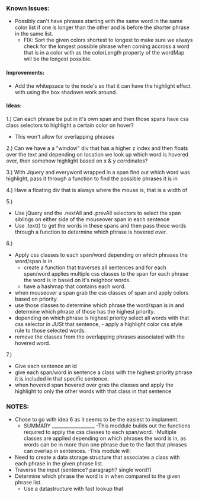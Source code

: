 ### Known Issues:

- Possibly can't have phrases starting with the same word in the same color list if one is longer than the other and is before the shorter phrase in the same list.
  - FIX: Sort the given colors shortest to longest to make sure we always check for the longest possible phrase when coming accross a word that is in a color with as the colorLength property of the wordMap will be the longest possible.
#### Improvements:
- Add the whitepsace to the node's so that it can have the
  highlight effect with using the box shadown work around.




#### Ideas:
1.) Can each phrase be put in it's own span and then those spans have css class selectors to highlight a certain color on hover?
  
  - This won't allow for overlapping phrases

2.) Can we have a a "window" div that has a higher z index and then floats over the text and depending on location we look up which word is hovered over, then somehow highlight based on x & y corrdinates?

3.) With Jquery and everyword wrapped in a span find out which word was highlight, pass it through a function to find the possible phrases it is in

4.) Have a floating div that is always where the mouse is, that is a width of

5.)
- Use jQuery and the .nextAll and .prevAll selectors to select the span siblings on either side of the mouseover span in each sentence
- Use .text() to get the words in these spans and then pass these words through a function to determine which phrase is hovered over.

6.)
- Apply css classes to each span/word depending on which phrases the word/span is in.
  - create a function that traverses all sentences and for each span/word applies multiple css classes to the span for each phrase the word is in based on it's neighbor words.
  - have a hashmap that contains each word.
- when mouseover a span grab the css classes of span and apply colors based on priority.
- use those classes to determine which phrase the word/span is in and determine which phrase of those has the highest priority.
- depending on which phrase is highest priority select all words with that css selector in JUSt that sentence, - apply a highlight color css style rule to those selected words.
- remove the classes from the overlapping phrases associated with the hovered word.

7.)
- Give each sentence an id
- give each span/word in sentence a class with the highest priority phrase it is included in that specific sentence.
- when hovered span hovered over grab the classes and apply the highlight to only the other words with that class in that sentence

### NOTES:
- Chose to go with idea 6 as it seems to be the easiest to implament.
  - SUMMARY __________________
-This moddule builds out the functions required to apply the css classes to each span/word.
-Multiple classes are applied depending on which phrases the word is in, as words can be in more than one phrase due to the fact that phrases can overlap in sentences.
-This module will:
- Need to create a data storage structure that associates a class with each phrase in the given phrase list.
- Traverse the input (sentence? paragraph? single word?)
- Determine which phrase the word is in when compared to the given phrase list.
  - Use a datastructure with fast lookup that